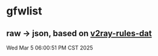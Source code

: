 # gfwlist
## raw -> json, based on [v2ray-rules-dat](https://github.com/Loyalsoldier/v2ray-rules-dat)
Wed Mar  5 06:00:51 PM CST 2025

